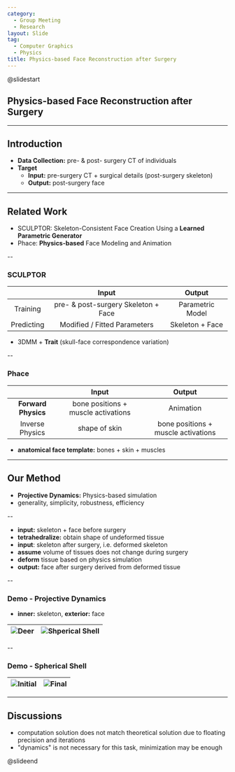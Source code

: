 ```yaml
---
category:
  - Group Meeting
  - Research
layout: Slide
tag:
  - Computer Graphics
  - Physics
title: Physics-based Face Reconstruction after Surgery
---
```


@slidestart

## Physics-based Face Reconstruction after Surgery

---

## Introduction

- **Data Collection:** pre- & post- surgery CT of individuals
- **Target**
  - **Input:** pre-surgery CT + surgical details (post-surgery skeleton)
  - **Output:** post-surgery face

---

## Related Work

- SCULPTOR: Skeleton-Consistent Face Creation Using a **Learned Parametric Generator**
- Phace: **Physics-based** Face Modeling and Animation

--

### SCULPTOR

|            |                Input                |      Output      |
|:----------:|:-----------------------------------:|:----------------:|
|  Training  | pre- & post-surgery Skeleton + Face | Parametric Model |
| Predicting |    Modified / Fitted Parameters     | Skeleton + Face  |

- 3DMM + **Trait** (skull-face correspondence variation)

--

### Phace

|                     |                Input                |               Output                |
|:-------------------:|:-----------------------------------:|:-----------------------------------:|
| **Forward Physics** | bone positions + muscle activations |              Animation              |
|   Inverse Physics   |            shape of skin            | bone positions + muscle activations |

- **anatomical face template:** bones + skin + muscles

---

## Our Method

- **Projective Dynamics:** Physics-based simulation
- generality, simplicity, robustness, efficiency

--

- **input:** skeleton + face before surgery
- **tetrahedralize:** obtain shape of undeformed tissue
- **input**: skeleton after surgery, i.e. deformed skeleton
- **assume** volume of tissues does not change during surgery
- **deform** tissue based on physics simulation
- **output:** face after surgery derived from deformed tissue

--

### Demo - Projective Dynamics

- **inner:** skeleton, **exterior:** face

| <img  alt="Deer" src="https://cdn.liblaf.me/img/2023/2023-05-29T221611Z.gif" style="max-height: 400px"/> | <img alt="Shperical Shell" src="https://cdn.liblaf.me/img/2023/2023-05-29T221651Z.gif" style="max-height: 400px" /> |
| :------------------------------------------------------------------------------------------------------: | :-----------------------------------------------------------------------------------------------------------------: |

--

### Demo - Spherical Shell

| ![Initial](https://cdn.liblaf.me/img/2023/2023-05-29T221704Z.png) | ![Final](https://cdn.liblaf.me/img/2023/2023-05-29T221715Z.png) |
| :---------------------------------------------------------------: | :-------------------------------------------------------------: |

---

## Discussions

- computation solution does not match theoretical solution due to floating precision and iterations
- "dynamics" is not necessary for this task, minimization may be enough

@slideend
